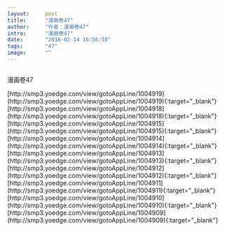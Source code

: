```yaml
---
layout:     post
title:      "漫画卷47"
author:     "作者：漫画卷47"
intro:      "漫画卷47"
date:       "2018-02-14 16:56:58"
tags:       "47"
image:      ""
---
```

<div style="text-align: center">
<p><img src=""/></p>
</div>
<p class="post-meta">
<span>漫画卷47</span>
</p>
[http://smp3.yoedge.com/view/gotoAppLine/1004919](http://smp3.yoedge.com/view/gotoAppLine/1004919){:target="_blank"}
[http://smp3.yoedge.com/view/gotoAppLine/1004918](http://smp3.yoedge.com/view/gotoAppLine/1004918){:target="_blank"}
[http://smp3.yoedge.com/view/gotoAppLine/1004915](http://smp3.yoedge.com/view/gotoAppLine/1004915){:target="_blank"}
[http://smp3.yoedge.com/view/gotoAppLine/1004914](http://smp3.yoedge.com/view/gotoAppLine/1004914){:target="_blank"}
[http://smp3.yoedge.com/view/gotoAppLine/1004913](http://smp3.yoedge.com/view/gotoAppLine/1004913){:target="_blank"}
[http://smp3.yoedge.com/view/gotoAppLine/1004912](http://smp3.yoedge.com/view/gotoAppLine/1004912){:target="_blank"}
[http://smp3.yoedge.com/view/gotoAppLine/1004911](http://smp3.yoedge.com/view/gotoAppLine/1004911){:target="_blank"}
[http://smp3.yoedge.com/view/gotoAppLine/1004910](http://smp3.yoedge.com/view/gotoAppLine/1004910){:target="_blank"}
[http://smp3.yoedge.com/view/gotoAppLine/1004909](http://smp3.yoedge.com/view/gotoAppLine/1004909){:target="_blank"}



